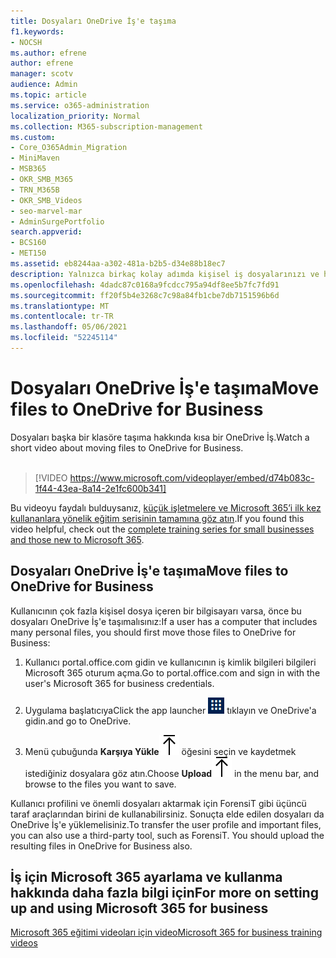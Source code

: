 ```yaml
---
title: Dosyaları OneDrive İş'e taşıma
f1.keywords:
- NOCSH
ms.author: efrene
author: efrene
manager: scotv
audience: Admin
ms.topic: article
ms.service: o365-administration
localization_priority: Normal
ms.collection: M365-subscription-management
ms.custom:
- Core_O365Admin_Migration
- MiniMaven
- MSB365
- OKR_SMB_M365
- TRN_M365B
- OKR_SMB_Videos
- seo-marvel-mar
- AdminSurgePortfolio
search.appverid:
- BCS160
- MET150
ms.assetid: eb8244aa-a302-481a-b2b5-d34e88b18ec7
description: Yalnızca birkaç kolay adımda kişisel iş dosyalarınızı ve hassas şirket dosyalarınızı OneDrive İş başka bir yere taşımayı öğrenin.
ms.openlocfilehash: 4dadc87c0168a9fcdcc795a94df8ee5b7fc7fd91
ms.sourcegitcommit: ff20f5b4e3268c7c98a84fb1cbe7db7151596b6d
ms.translationtype: MT
ms.contentlocale: tr-TR
ms.lasthandoff: 05/06/2021
ms.locfileid: "52245114"
---
```

# <a name="move-files-to-onedrive-for-business"></a><span data-ttu-id="e893a-103">Dosyaları OneDrive İş'e taşıma</span><span class="sxs-lookup"><span data-stu-id="e893a-103">Move files to OneDrive for Business</span></span>

<span data-ttu-id="e893a-104">Dosyaları başka bir klasöre taşıma hakkında kısa bir OneDrive İş.</span><span class="sxs-lookup"><span data-stu-id="e893a-104">Watch a short video about moving files to OneDrive for Business.</span></span><br><br>

> [!VIDEO https://www.microsoft.com/videoplayer/embed/d74b083c-1f44-43ea-8a14-2e1fc600b341] 

<span data-ttu-id="e893a-105">Bu videoyu faydalı bulduysanız, [küçük işletmelere ve Microsoft 365’i ilk kez kullananlara yönelik eğitim serisinin tamamına göz atın](../business-video/index.yml).</span><span class="sxs-lookup"><span data-stu-id="e893a-105">If you found this video helpful, check out the [complete training series for small businesses and those new to Microsoft 365](../business-video/index.yml).</span></span>


## <a name="move-files-to-onedrive-for-business"></a><span data-ttu-id="e893a-106">Dosyaları OneDrive İş'e taşıma</span><span class="sxs-lookup"><span data-stu-id="e893a-106">Move files to OneDrive for Business</span></span>

<span data-ttu-id="e893a-107">Kullanıcının çok fazla kişisel dosya içeren bir bilgisayarı varsa, önce bu dosyaları OneDrive İş'e taşımalısınız:</span><span class="sxs-lookup"><span data-stu-id="e893a-107">If a user has a computer that includes many personal files, you should first move those files to OneDrive for Business:</span></span>
  
1. <span data-ttu-id="e893a-108">Kullanıcı portal.office.com gidin ve kullanıcının iş kimlik bilgileri bilgileri Microsoft 365 oturum açma.</span><span class="sxs-lookup"><span data-stu-id="e893a-108">Go to portal.office.com and sign in with the user's Microsoft 365 for business credentials.</span></span>

2. <span data-ttu-id="e893a-109">Uygulama başlatıcıya</span><span class="sxs-lookup"><span data-stu-id="e893a-109">Click the app launcher</span></span> ![The app launcher icon in Office 365](../media/7502f4ec-3c9a-435d-a7b4-b9cda85189a7.png) <span data-ttu-id="e893a-111">tıklayın ve OneDrive'a gidin.</span><span class="sxs-lookup"><span data-stu-id="e893a-111">and go to OneDrive.</span></span> 
    
3. <span data-ttu-id="e893a-112">Menü çubuğunda **Karşıya Yükle**![Upload](../media/d9b963b8-10af-42e2-953d-360301b83d3c.png) öğesini seçin ve kaydetmek istediğiniz dosyalara göz atın.</span><span class="sxs-lookup"><span data-stu-id="e893a-112">Choose **Upload**![Upload](../media/d9b963b8-10af-42e2-953d-360301b83d3c.png) in the menu bar, and browse to the files you want to save.</span></span> 
    
<span data-ttu-id="e893a-p101">Kullanıcı profilini ve önemli dosyaları aktarmak için ForensiT gibi üçüncü taraf araçlarından birini de kullanabilirsiniz. Sonuçta elde edilen dosyaları da OneDrive İş'e yüklemelisiniz.</span><span class="sxs-lookup"><span data-stu-id="e893a-p101">To transfer the user profile and important files, you can also use a third-party tool, such as ForensiT. You should upload the resulting files in OneDrive for Business also.</span></span>
  
## <a name="for-more-on-setting-up-and-using-microsoft-365-for-business"></a><span data-ttu-id="e893a-115">İş için Microsoft 365 ayarlama ve kullanma hakkında daha fazla bilgi için</span><span class="sxs-lookup"><span data-stu-id="e893a-115">For more on setting up and using Microsoft 365 for business</span></span>

[<span data-ttu-id="e893a-116">Microsoft 365 eğitimi videoları için video</span><span class="sxs-lookup"><span data-stu-id="e893a-116">Microsoft 365 for business training videos</span></span>](../business-video/index.yml)
